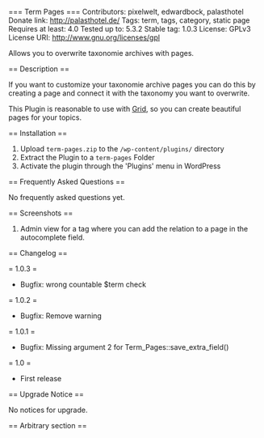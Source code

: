 === Term Pages ===
Contributors: pixelwelt, edwardbock, palasthotel
Donate link: http://palasthotel.de/
Tags: term, tags, category, static page
Requires at least: 4.0
Tested up to: 5.3.2
Stable tag: 1.0.3
License: GPLv3
License URI: http://www.gnu.org/licenses/gpl

Allows you to overwrite taxonomie archives with pages.

== Description ==

If you want to customize your taxonomie archive pages you can do this by creating a page and connect it with the taxonomy you want to overwrite.

This Plugin is reasonable to use with [Grid](http://wordpress.org/plugins/grid/ "Grid Landingpage Editor"), so you can create beautiful pages for your topics.


== Installation ==

1. Upload `term-pages.zip` to the `/wp-content/plugins/` directory
1. Extract the Plugin to a `term-pages` Folder
1. Activate the plugin through the 'Plugins' menu in WordPress

== Frequently Asked Questions ==

No frequently asked questions yet.

== Screenshots ==

1. Admin view for a tag where you can add the relation to a page in the autocomplete field.

== Changelog ==

= 1.0.3 =
* Bugfix: wrong countable $term check

= 1.0.2 =
* Bugfix: Remove warning

= 1.0.1 =
* Bugfix: Missing argument 2 for Term_Pages::save_extra_field()

= 1.0 =
* First release

== Upgrade Notice ==

No notices for upgrade.

== Arbitrary section ==
